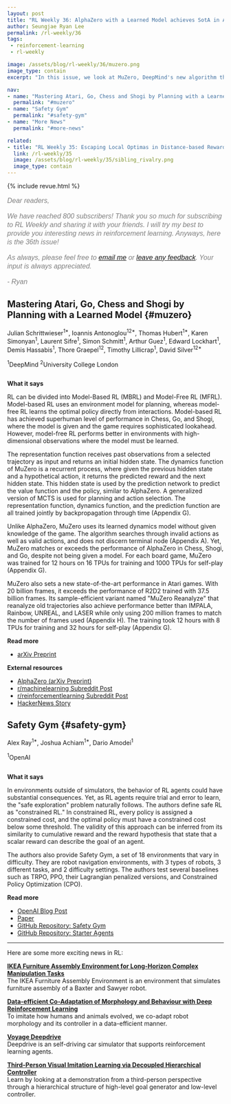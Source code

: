 ```yaml
---
layout: post
title: "RL Weekly 36: AlphaZero with a Learned Model achieves SotA in Atari"
author: Seungjae Ryan Lee
permalink: /rl-weekly/36
tags:
 - reinforcement-learning
 - rl-weekly

image: /assets/blog/rl-weekly/36/muzero.png
image_type: contain
excerpt: "In this issue, we look at MuZero, DeepMind's new algorithm that learns a model and achieves AlphaZero performance in Chess, Shogi, and Go and achieves state-of-the-art performance on Atari. We also look at Safety Gym, OpenAI's new environment suite for safe RL."

nav:
- name: "Mastering Atari, Go, Chess and Shogi by Planning with a Learned Model"
  permalink: "#muzero"
- name: "Safety Gym"
  permalink: "#safety-gym"
- name: "More News"
  permalink: "#more-news"

related:
- title: "RL Weekly 35: Escaping Local Optimas in Distance-based Rewards and Choosing the Best Teacher"
  link: /rl-weekly/35
  image: /assets/blog/rl-weekly/35/sibling_rivalry.png
  image_type: contain
---
```



{% include revue.html %}

<style>
.letter, .letter p {
  color: gray;
  font-family: "Helvetica", "Arial", sans-serif;
  font-size: 16px;
  font-style: italic;
  font-weight: 400;
  line-height: 20px;
}
.letter a {
  font-family: "Helvetica", "Arial", sans-serif;
  font-size: 16px;
  font-style: italic;
  font-weight: 400;
  line-height: 20px;
}
</style>

<div class="letter">
<p>
Dear readers,
</p>
<p>
We have reached 800 subscribers! Thank you so much for subscribing to RL Weekly and sharing it with your friends. I will try my best to provide you interesting news in reinforcement learning. Anyways, here is the 36th issue!
</p>
<p>
As always, please feel free to <a href="mailto:seungjaeryanlee@gmail.com">email me</a> or <a href="https://forms.gle/yZiHUXbtph8msVHn9">leave any feedback</a>. Your input is always appreciated.
</p>
<p>
- Ryan
</p>
</div>



## Mastering Atari, Go, Chess and Shogi by Planning with a Learned Model {#muzero}

<p class="authors" style="font-size: 1em">
Julian Schrittwieser<sup>1*</sup>,
Ioannis Antonoglou<sup>12*</sup>,
Thomas Hubert<sup>1*</sup>,
Karen Simonyan<sup>1</sup>,
Laurent Sifre<sup>1</sup>,
Simon Schmitt<sup>1</sup>,
Arthur Guez<sup>1</sup>,
Edward Lockhart<sup>1</sup>,
Demis Hassabis<sup>1</sup>,
Thore Graepel<sup>12</sup>,
Timothy Lillicrap<sup>1</sup>,
David Silver<sup>12*</sup>
</p>
<p class="authors__institutions" style="font-size: 1em">
    <sup>1</sup>DeepMind
    <sup>2</sup>University College London
</p>

<div class="w80">
  <img src="{{ absolute_url }}/assets/blog/rl-weekly/36/muzero.png" alt="">
</div>

**What it says**

RL can be divided into Model-Based RL (MBRL) and Model-Free RL (MFRL). Model-based RL uses an environment model for planning, whereas model-free RL learns the optimal policy directly from interactions. Model-based RL has achieved superhuman level of performance in Chess, Go, and Shogi, where the model is given and the game requires sophisticated lookahead. However, model-free RL performs better in environments with high-dimensional observations where the model must be learned.

The representation function receives past observations from a selected trajectory as input and returns an initial hidden state. The dynamics function of MuZero is a recurrent process, where given the previous hidden state and a hypothetical action, it returns the predicted reward and the next hidden state. This hidden state is used by the prediction network to predict the value function and the policy, similar to AlphaZero. A generalized version of MCTS is used for planning and action selection. The representation function, dynamics function, and the prediction function are all trained jointly by backpropagation through time (Appendix G).

Unlike AlphaZero, MuZero uses its learned dynamics model without given knowledge of the game. The algorithm searches through invalid actions as well as valid actions, and does not discern terminal node (Appendix A). Yet, MuZero matches or exceeds the performance of AlphaZero in Chess, Shogi, and Go, despite not being given a model. For each board game, MuZero was trained for 12 hours on 16 TPUs for training and 1000 TPUs for self-play (Appendix G).

MuZero also sets a new state-of-the-art performance in Atari games. With 20 billion frames, it exceeds the performance of R2D2 trained with 37.5 billion frames. Its sample-efficient variant named "MuZero Reanalyze" that reanalyze old trajectories also achieve performance better than IMPALA, Rainbow, UNREAL, and LASER while only using 200 million frames to match the number of frames used (Appendix H). The training took 12 hours with 8 TPUs for training and 32 hours for self-play (Appendix G).

**Read more**

- [arXiv Preprint](https://arxiv.org/abs/1911.08265)

**External resources**

- [AlphaZero (arXiv Preprint)](https://arxiv.org/abs/1712.01815)
- [r/machinelearning Subreddit Post](https://www.reddit.com/r/MachineLearning/comments/dzakrs/r_191108265_mastering_atari_go_chess_and_shogi_by/)
- [r/reinforcementlearning Subreddit Post](https://www.reddit.com/r/reinforcementlearning/comments/dzaui6/muzero_mastering_atari_go_chess_and_shogi_by/)
- [HackerNews Story](https://news.ycombinator.com/item?id=21589719)

## Safety Gym {#safety-gym}

<p class="authors" style="font-size: 1em">
Alex Ray<sup>1*</sup>,
Joshua Achiam<sup>1*</sup>,
Dario Amodei<sup>1</sup>
</p>
<p class="authors__institutions" style="font-size: 1em">
    <sup>1</sup>OpenAI
</p>

<div class="w80">
  <img src="{{ absolute_url }}/assets/blog/rl-weekly/36/safety_gym_doggo.png" alt="">
</div>

**What it says**

In environments outside of simulators, the behavior of RL agents could have substantial consequences. Yet, as RL agents require trial and error to learn, the "safe exploration" problem naturally follows. The authors define safe RL as "constrained RL." In constrained RL, every policy is assigned a constrained cost, and the optimal policy must have a constrained cost below some threshold. The validity of this approach can be inferred from its similarity to cumulative reward and the reward hypothesis that state that a scalar reward can describe the goal of an agent.

The authors also provide Safety Gym, a set of 18 environments that vary in difficulty. They are robot navigation environments, with 3 types of robots, 3 different tasks, and 2 difficulty settings. The authors test several baselines such as TRPO, PPO, their Lagrangian penalized versions, and Constrained Policy Optimization (CPO).

**Read more**

- [OpenAI Blog Post](https://openai.com/blog/safety-gym/)
- [Paper](https://cdn.openai.com/safexp-short.pdf)
- [GitHub Repository: Safety Gym](https://github.com/openai/safety-gym)
- [GitHub Repository: Starter Agents](https://github.com/openai/safety-starter-agents)








------

<div id="more-news"></div>

Here are some more exciting news in RL:

[**IKEA Furniture Assembly Environment for Long-Horizon Complex Manipulation Tasks**](https://clvrai.github.io/furniture/)
<br/>
The IKEA Furniture Assembly Environment is an environment that simulates furniture assembly of a Baxter and Sawyer robot.

[**Data-efficient Co-Adaptation of Morphology and Behaviour with Deep Reinforcement Learning**](https://arxiv.org/abs/1911.06832)
<br/>
To imitate how humans and animals evolved, we co-adapt robot morphology and its controller in a data-efficient manner.

[**Voyage Deepdrive**](https://deepdrive.voyage.auto/)
<br/>
Deepdrive is an self-driving car simulator that supports reinforcement learning agents.

[**Third-Person Visual Imitation Learning via Decoupled Hierarchical Controller**](https://arxiv.org/abs/1911.09676)
<br/>
Learn by looking at a demonstration from a third-person perspective through a hierarchical structure of high-level goal generator and low-level controller.

<!-- [**TODO**](todo)
<br/>
TODO -->



